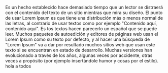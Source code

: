 Es un hecho establecido hace demasiado tiempo que un lector se distraerá con el contenido del texto de un 
sitio mientras que mira su diseño. El punto de usar Lorem Ipsum es que tiene una distribución más o menos 
normal de las letras, al contrario de usar textos como por ejemplo "Contenido aquí, contenido aquí". Es
tos textos hacen parecerlo un español que se puede leer. Muchos paquetes de autoedición y editores de 
páginas web usan el Lorem Ipsum como su texto por defecto, y al hacer una búsqueda de "Lorem Ipsum" va a 
dar por resultado muchos sitios web que usan este texto si se encuentran en estado de desarrollo. Muchas 
versiones han evolucionado a través de los
 años, algunas veces por accidente, otras veces a propósito (por 
ejemplo insertándole humor y cosas por el estilo).
 hola a todos